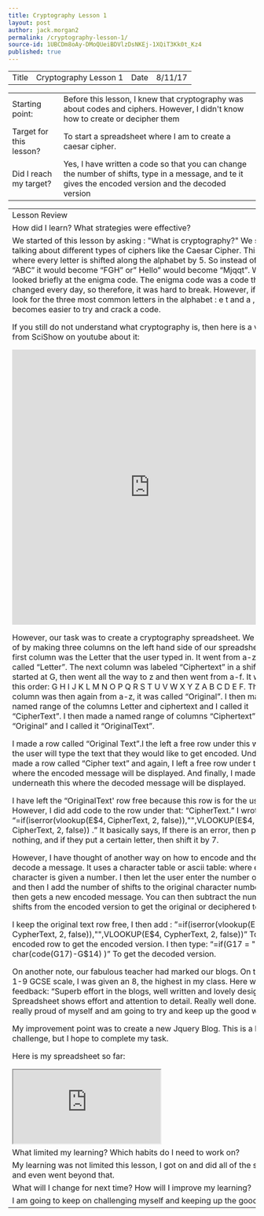 ```yaml
---
title: Cryptography Lesson 1
layout: post
author: jack.morgan2
permalink: /cryptography-lesson-1/
source-id: 1UBCDm8oAy-DMoQUeiBDVlzDsNKEj-1XQiT3Kk0t_Kz4
published: true
---
```

<table>
  <tr>
    <td>Title</td>
    <td>Cryptography Lesson 1</td>
    <td>Date</td>
    <td>8/11/17</td>
  </tr>
</table>


<table>
  <tr>
    <td>Starting point:</td>
    <td>Before this lesson, I knew that cryptography was about codes and ciphers. However, I didn't know how to create or decipher them</td>
  </tr>
  <tr>
    <td>Target for this lesson?</td>
    <td>To start a spreadsheet where I am to create a caesar cipher.</td>
  </tr>
  <tr>
    <td>Did I reach my target? 
</td>
    <td>Yes, I  have written a code so that you can change the number of shifts, type in a message, and te it gives the encoded version and the decoded version</td>
  </tr>
</table>


<table>
  <tr>
    <td>Lesson Review</td>
  </tr>
  <tr>
    <td>How did I learn? What strategies were effective? </td>
  </tr>
  <tr>
    <td>
We started of this lesson by asking : "What is cryptography?" We started talking about different types of ciphers like the Caesar Cipher. This is where every letter is shifted along the alphabet by 5. So instead of going “ABC” it would become “FGH” or” Hello” would become “Mjqqt”. We also looked briefly at the enigma code. The enigma code was a code that changed every day, so therefore, it was hard to break. However, if you look for the three most common letters in the alphabet : e t and a , then it becomes easier to try and crack a code. 

If you still do not understand what cryptography is, then here is a video from SciShow on youtube about it:


<iframe width="560" height="560" src="https://www.youtube.com/embed/-yFZGF8FHSg" frameborder="0" allowfullscreen></iframe> 

However, our task was to create a cryptography spreadsheet. We started of by making three columns on the left hand side of our spreadsheet. The first column was the Letter that the user typed in. It went from a-z. It was called “Letter”.  The next column was labeled “Ciphertext” in a shift of 7. It started at G, then went all the way to z and then went from a-f. It was in this order: G H I J K L M N O P Q R S T U V W X Y Z A B C D E F. The third column was then again from a-z, it was called “Original”. I then made a named range of the columns Letter and ciphertext and I called  it “CipherText”. I then made a named range of columns “Ciphertext” and “Original” and I called it “OriginalText”. 

I made a row called “Original Text”.I the left a free row under this where the user will type the text that they would like to get encoded. Under this, I made a row called “Cipher text” and again, I left a free row under this where the encoded message will be displayed. And finally, I made a row underneath this where the decoded message will be displayed. 

I have left the “OriginalText' row free because this row is for the user. However, I did add code to the row under that: “CipherText.” I wrote this: “=if(iserror(vlookup(E$4, CipherText, 2, false)),"",VLOOKUP(E$4, CipherText, 2, false)) .” It basically says, If there is an error, then put nothing, and if they put a certain letter, then shift it by 7. 

However, I have thought of another way on how to encode and then decode a message. It uses a character table or ascii table: where every character is given a number. I then let the user enter the number of shifts, and then I add the number of shifts to the original character number. This then gets a new encoded message. You can then subtract the number of shifts from the encoded version to get the original or deciphered text.

I keep the original text row free, I then add : ”=if(iserror(vlookup(E$4, CypherText, 2, false)),"",VLOOKUP(E$4, CypherText, 2, false))” To the encoded row to get the encoded version. I then type: “=if(G17 = "", "", char(code(G17)-G$14) )” To get the decoded version.

On another note, our fabulous teacher had marked our blogs. On the new 1-9 GCSE scale, I was given an 8, the highest in my class. Here was my feedback: “Superb effort in the blogs, well written and lovely design. 
Spreadsheet shows effort and attention to detail. Really well done.” I am really proud of myself and am going to try and keep up the good work.

My improvement point was to create a new Jquery Blog. This is a big challenge, but I hope to complete my task.

Here is my spreadsheet so far:


<iframe src="https://docs.google.com/spreadsheets/d/e/2PACX-1vSItZFenbdUkqMxR76Vzmz5hakCE_R96Fum207sZxjcHCRtNGZn1H1gfL3WsllXWb6NVpyuxBKJatqq/pubhtml?widget=true&amp;headers=false"></iframe>

</td>
  </tr>
  <tr>
    <td>What limited my learning? Which habits do I need to work on? </td>
  </tr>
  <tr>
    <td>My learning was not limited this lesson, I got on and did all of the set work, and even went beyond that.</td>
  </tr>
  <tr>
    <td>What will I change for next time? How will I improve my learning?</td>
  </tr>
  <tr>
    <td>I am going to keep on challenging myself and keeping up the good work.</td>
  </tr>
</table>


